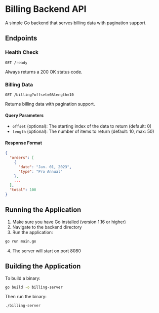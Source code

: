 # Billing Backend API

A simple Go backend that serves billing data with pagination support.

## Endpoints

### Health Check
```
GET /ready
```
Always returns a 200 OK status code.

### Billing Data
```
GET /billing?offset=0&length=10
```
Returns billing data with pagination support.

#### Query Parameters
- `offset` (optional): The starting index of the data to return (default: 0)
- `length` (optional): The number of items to return (default: 10, max: 50)

#### Response Format
```json
{
  "orders": [
    {
      "date": "Jan. 01, 2023",
      "type": "Pro Annual"
    },
    ...
  ],
  "total": 100
}
```

## Running the Application

1. Make sure you have Go installed (version 1.16 or higher)
2. Navigate to the backend directory
3. Run the application:
```bash
go run main.go
```
4. The server will start on port 8080

## Building the Application

To build a binary:
```bash
go build -o billing-server
```

Then run the binary:
```bash
./billing-server
``` 